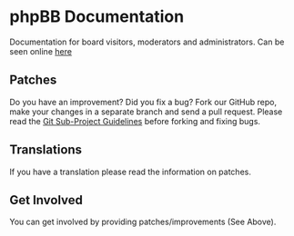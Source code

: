 # phpBB Documentation

Documentation for board visitors, moderators and administrators. Can be seen online [here](http://www.phpbb.com/support/documentation/3.0/) 

## Patches

Do you have an improvement? Did you fix a bug? Fork our GitHub repo, make your changes in a separate branch and send a pull request.
Please read the [Git Sub-Project Guidelines](http://wiki.phpbb.com/Sub-Project_Contribution_Guidelines) before forking and fixing bugs.

## Translations

If you have a translation please read the information on patches.

## Get Involved

You can get involved by providing patches/improvements (See Above).
